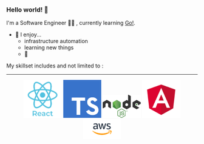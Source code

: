 ### Hello world! 👋

I'm a Software Engineer :man_technologist: , currently learning [Go!](https://go.dev/). 

- 🌱 I enjoy...
    - infrastructure automation
    - learning new things
    - :running:



<p> My skillset includes and not limited to :</p>

  ---  
  
<p align="center" > <a target="_blank" href="https://reactjs.org/"><img width="100px" alt="Reactjs" src="https://raw.githubusercontent.com/yashwanthkumarsuruneni/yashwanthkumarsuruneni/master/skills/react.png"></a>   
<a target="_blank" href="https://www.typescriptlang.org/"><img  width="100px" alt="TypeScript" src="https://raw.githubusercontent.com/yashwanthkumarsuruneni/yashwanthkumarsuruneni/master/skills/typescript.png"></a> 
<a target="_blank" href="https://nodejs.org/en/about/"><img width="100px" alt="Nodejs" src="https://raw.githubusercontent.com/yashwanthkumarsuruneni/yashwanthkumarsuruneni/master/skills/nodejs.png"></a> 
<a target="_blank" href="https://angular.io/"><img width="100px" alt="Angular" src="https://raw.githubusercontent.com/yashwanthkumarsuruneni/yashwanthkumarsuruneni/master/skills/angular.png"></a> 
<a target="_blank" href="https://aws.amazon.com/"><img width="100px" alt="AWS" src="https://raw.githubusercontent.com/yashwanthkumarsuruneni/yashwanthkumarsuruneni/master/skills/aws_logo.png"></a> </p>


